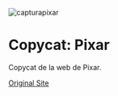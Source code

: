 ![capturapixar](https://user-images.githubusercontent.com/129302754/230746352-ed3ec0d6-a611-413d-a425-ca56a0a02c0f.png)

# Copycat: Pixar
Copycat de la web de Pixar.

<a href="https://www.pixar.com/">Original Site<a>
